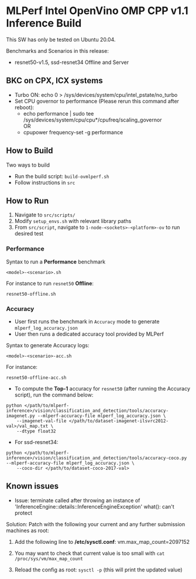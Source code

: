 # MLPerf Intel OpenVino OMP CPP v1.1 Inference Build

This SW has only be tested on Ubuntu 20.04.

Benchmarks and Scenarios in this release:
*  resnet50-v1.5, ssd-resnet34 Offline and Server


## BKC on CPX, ICX systems
 - Turbo ON: echo 0 > /sys/devices/system/cpu/intel_pstate/no_turbo
 - Set CPU governor to performance (Please rerun this command after reboot):  
	 - echo performance | sudo tee
	   /sys/devices/system/cpu/cpu*/cpufreq/scaling_governor   
           OR
	 - cpupower frequency-set -g performance

## How to Build

Two ways to build
+ Run the build script: ```build-ovmlperf.sh```
+ Follow instructions in ```src```

## How to Run

1. Navigate to ```src/scripts/```
2. Modify ```setup_envs.sh``` with relevant library paths
3. From ```src/script```, navigate to ```1-node-<sockets>-<platform>-ov``` to run desired test

### Performance

Syntax to run a **Performance** benchmark

```
<model>-<scenario>.sh
```

For instance to run ```resnet50``` **Offline**:
```
resnet50-offline.sh
```

### Accuracy

+ User first runs the benchmark in ```Accuracy``` mode to generate ```mlperf_log_accuracy.json```
+ User then runs a dedicated accuracy tool provided by MLPerf

Syntax to generate Accuracy logs:

```
<model>-<scenario>-acc.sh
```

For instance:

```
resnet50-offline-acc.sh
```

+ To compute the **Top-1** accuracy for ```resnet50``` (after running the Accuracy script), run the command below:
```
python </path/to/mlperf-inference>/vision/classification_and_detection/tools/accuracy-imagenet.py --mlperf-accuracy-file mlperf_log_accuracy.json \
    --imagenet-val-file </path/to/dataset-imagenet-ilsvrc2012-val>/val_map.txt \
    --dtype float32
```

+ For ssd-resnet34:
```
python </path/to/mlperf-inference>/vision/classification_and_detection/tools/accuracy-coco.py --mlperf-accuracy-file mlperf_log_accuracy.json \
    --coco-dir </path/to/dataset-coco-2017-val>
```
    
## Known issues

* Issue:
terminate called after throwing an instance of 'InferenceEngine::details::InferenceEngineException'
  what():  can't protect

Solution:
Patch with the following your current and any further submission machines as root:

 1. Add the following line to **/etc/sysctl.conf**: 
    vm.max_map_count=2097152 
 
 2. You may want to check that current value is
    too small with `cat /proc/sys/vm/max_map_count` 
    
 3. Reload the config as
    root: `sysctl -p` (this will print the updated value)
